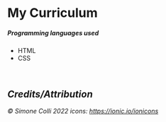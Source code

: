 # My Curriculum


##### *Programming languages used*

- HTML
- CSS

<br>

## *Credits/Attribution*

_&copy; Simone Colli 2022_
_icons: https://ionic.io/ionicons_